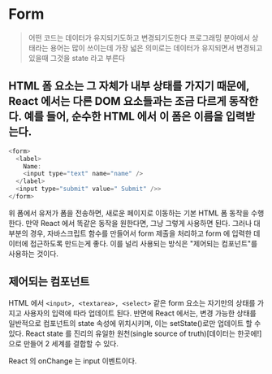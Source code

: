 # Form

> 어떤 코드는 데이터가 유지되기도하고 변경되기도한다
> 프로그래밍 분야에서 상태라는 용어는 많이 쓰이는데 가장 넓은 의미로는 데이터가 유지되면서 변경되고 있을때 그것을 state 라고 부른다

## HTML 폼 요소는 그 자체가 내부 상태를 가지기 때문에, React 에서는 다른 DOM 요소들과는 조금 다르게 동작한다. 예를 들어, 순수한 HTML 에서 이 폼은 이름을 입력받는다.

```js
<form>
  <label>
    Name:
    <input type="text" name="name" />
  </label>
  <input type="submit" value=" Submit" />>
</form>
```

위 폼에서 유저가 폼을 전송하면, 새로운 페이지로 이동하는 기본 HTML 폼 동작을 수행한다. 만약 React 에서 똑같은 동작을 원한다면, 그냥 그렇게 사용하면 된다. 그러나 대부분의 경우, 자바스크립트 함수를 만들어서 form 제출을 처리하고 form 에 입력한 데이터에 접근하도록 만드는게 좋다. 이를 널리 사용되는 방식은 "제어되는 컴포넌트"를 사용하는 것이다.

## 제어되는 컴포넌트

HTML 에서 `<input>, <textarea>, <select>` 같은 form 요소는 자기만의 상태를 가지고 사용자의 입력에 따라 업데이트 된다. 반면에 React 에서는, 변경 가능한 상태를 일반적으로 컴포넌트의 state 속성에 위치시키며, 이는 setState()로만 업데이트 할 수 있다.
React state 를 진리의 유일한 원천(single source of truth)[데이터는 한곳에!] 으로 만들어 2 세계를 결합할 수 있다.

React 의 onChange 는 input 이벤트이다.

